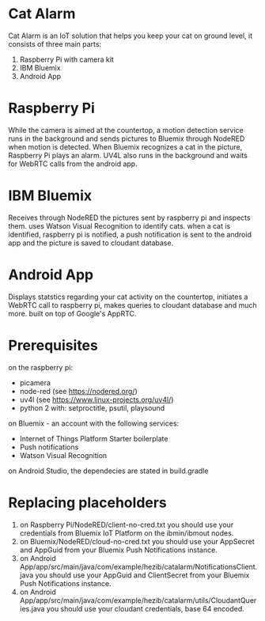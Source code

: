 # Cat Alarm

Cat Alarm is an IoT solution that helps you keep your cat on ground level, it consists of three main parts:
1. Raspberry Pi with camera kit
2. IBM Bluemix
3. Android App

# Raspberry Pi
While the camera is aimed at the countertop, a motion detection service runs in the background and sends pictures to Bluemix through NodeRED when motion is detected. When Bluemix recognizes a cat in the picture, Raspberry Pi plays an alarm.
UV4L also runs in the background and waits for WebRTC calls from the android app.

# IBM Bluemix
Receives through NodeRED the pictures sent by raspberry pi and inspects them. uses Watson Visual Recognition to identify cats. when a cat is identified, raspberry pi is notified, a push notification is sent to the android app and the picture is saved to cloudant database.

# Android App
Displays statstics regarding your cat activity on the countertop, initiates a WebRTC call to raspberry pi, makes queries to cloudant database and much more. built on top of Google's AppRTC.

# Prerequisites
on the raspberry pi:
- picamera
- node-red (see https://nodered.org/)
- uv4l (see https://www.linux-projects.org/uv4l/)
- python 2 with: setproctitle, psutil, playsound

on Bluemix - an account with the following services:
- Internet of Things Platform Starter boilerplate
- Push notifications
- Watson Visual Recognition

on Android Studio, the dependecies are stated in build.gradle

# Replacing placeholders
1. on Raspberry Pi/NodeRED/client-no-cred.txt you should use your credentials from Bluemix IoT Platform on the ibmin/ibmout nodes.
2. on Bluemix/NodeRED/cloud-no-cred.txt you should use your AppSecret and AppGuid from your Bluemix Push Notifications instance.
3. on Android App/app/src/main/java/com/example/hezib/catalarm/NotificationsClient.java you should use your AppGuid and ClientSecret from your Bluemix Push Notifications instance.
4. on Android App/app/src/main/java/com/example/hezib/catalarm/utils/CloudantQueries.java you should use your cloudant credentials, base 64 encoded.
